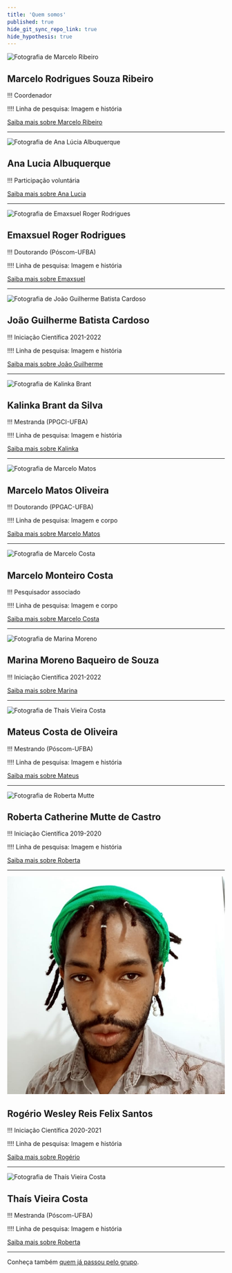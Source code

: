 ```yaml
---
title: 'Quem somos'
published: true
hide_git_sync_repo_link: true
hide_hypothesis: true
---
```


![Fotografia de Marcelo Ribeiro](imgs/marceloribeiro.jpg?resize=200&classes=right,s-circle)

## Marcelo Rodrigues Souza Ribeiro

!!! Coordenador

!!!! Linha de pesquisa: Imagem e história

[Saiba mais sobre Marcelo Ribeiro](/quem-somos/coordenadores/marcelo-ribeiro?classes=btn,btn-primary,btn-lg)

---

![Fotografia de Ana Lúcia Albuquerque](imgs/AnaLuciaAlbuquerque.jpg?resize=200&classes=right,s-circle)

## Ana Lucia Albuquerque

!!! Participação voluntária

[Saiba mais sobre Ana Lucia](/quem-somos/integrantes/ana-lucia-albuquerque?classes=btn,btn-primary,btn-lg)

---

![Fotografia de Emaxsuel Roger Rodrigues](../../imgs/EmaxsuelRogerRodrigues.jpg?resize=400&classes=center,s-circle)

## Emaxsuel Roger Rodrigues

!!! Doutorando (Póscom-UFBA)

!!!! Linha de pesquisa: Imagem e história

[Saiba mais sobre Emaxsuel](/quem-somos/integrantes/emaxsuel-roger-rodrigues?classes=btn,btn-primary,btn-lg)

---

![Fotografia de João Guilherme Batista Cardoso](imgs/JoaoGuilherme.jpg?resize=200&classes=right,s-circle)

## João Guilherme Batista Cardoso

!!! Iniciação Científica 2021-2022

!!!! Linha de pesquisa: Imagem e história

[Saiba mais sobre João Guilherme](/quem-somos/integrantes/joao-guilherme-cardoso?classes=btn,btn-primary,btn-lg)

---

![Fotografia de Kalinka Brant](imgs/KalinkaBrant.jpg?resize=200&classes=right,s-circle)

## Kalinka Brant da Silva

!!! Mestranda (PPGCI-UFBA)

!!!! Linha de pesquisa: Imagem e história

[Saiba mais sobre Kalinka](/quem-somos/integrantes/kalinka-brant?classes=btn,btn-primary,btn-lg)

---

![Fotografia de Marcelo Matos](imgs/MarceloMatos.jpg?resize=200&classes=right,s-circle)

## Marcelo Matos Oliveira

!!! Doutorando (PPGAC-UFBA)

!!!! Linha de pesquisa: Imagem e corpo

[Saiba mais sobre Marcelo Matos](/quem-somos/integrantes/marcelo-matos?classes=btn,btn-primary,btn-lg)

---

![Fotografia de Marcelo Costa](imgs/marcelocosta.jpg?resize=200&classes=right,s-circle)

## Marcelo Monteiro Costa

!!! Pesquisador associado

!!!! Linha de pesquisa: Imagem e corpo

[Saiba mais sobre Marcelo Costa](/quem-somos/integrantes/marcelo-costa?classes=btn,btn-primary,btn-lg)

---

![Fotografia de Marina Moreno](imgs/MarinaMoreno.jpg?resize=200&classes=right,s-circle)

## Marina Moreno Baqueiro de Souza

!!! Iniciação Científica 2021-2022

[Saiba mais sobre Marina](/quem-somos/integrantes/marina-moreno?classes=btn,btn-primary,btn-lg)

---

![Fotografia de Thaís Vieira Costa](../../imgs/MateusOliveira.jpg?resize=400&classes=center,s-circle)

## Mateus Costa de Oliveira

!!! Mestrando (Póscom-UFBA)

!!!! Linha de pesquisa: Imagem e história

[Saiba mais sobre Mateus](/quem-somos/integrantes/mateus-costa-de-oliveira?classes=btn,btn-primary,btn-lg)

---

![Fotografia de Roberta Mutte](imgs/RobertaMutte.jpg?resize=200&classes=right,s-circle)

## Roberta Catherine Mutte de Castro

!!! Iniciação Científica 2019-2020

!!!! Linha de pesquisa: Imagem e história

[Saiba mais sobre Roberta](/quem-somos/integrantes/roberta-mutte?classes=btn,btn-primary,btn-lg)

---

![Fotografia de Rogério Félix](imgs/RogerioFelix.jpg?resize=200&classes=right,s-circle)

## Rogério Wesley Reis Felix Santos

!!! Iniciação Científica 2020-2021

!!!! Linha de pesquisa: Imagem e história

[Saiba mais sobre Rogério](/quem-somos/integrantes/rogerio-felix?classes=btn,btn-primary,btn-lg)

---

![Fotografia de Thaís Vieira Costa](../../imgs/ThaisVieiraCosta.jpg?resize=400&classes=center,s-circle)

## Thaís Vieira Costa

!!! Mestranda (Póscom-UFBA)

!!!! Linha de pesquisa: Imagem e história

[Saiba mais sobre Roberta](/quem-somos/integrantes/thais-vieira-costa?classes=btn,btn-primary,btn-lg)

---

Conheça também [quem já passou pelo grupo](/quem-somos/egressos/).
